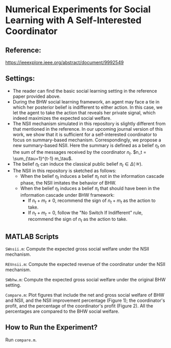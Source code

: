 # Numerical Experiments for Social Learning with A Self-Interested Coordinator

## Reference:

https://ieeexplore.ieee.org/abstract/document/9992549

## Settings:

- The reader can find the basic social learning setting in the reference paper provided above. 
- During the BHW social learning framework, an agent may face a tie in which her posterior belief is indifferent to either action. In this case, we let the agent to take the action that reveals her private signal, which indeed maximizes the expected social welfare. 
- The NSII mechanism simulated in this repository is slightly different from that mentioned in the reference. In our upcoming journal version of this work, we show that it is sufficient for a self-interested coordinator to focus on summary-based mechanism. Correspondingly, we propose a new summary-based NSII.  Here the summary is defined as a belief $\eta_t$ on the sum of the messages received by the coordinator $n_t$. $n_t = \sum_{\tau=1}^{t-1} m_\tau$.
- The belief $\eta_t$ can induce the classical public belief $\pi_t \in \Delta(\mathcal{W})$.
- The NSII in this repository is sketched as follows:
  - When the belief $\eta_t$ induces a belief $\pi_t$ not in the information cascade phase, the NSII imitates the behavior of BHW.
  - When the belief $\eta_t$ induces a belief $\pi_t$ that should have been in the information cascade under BHW framework:
    - If $n_t+m_t \neq 0$, recommend the sign of $n_t+m_t$ as the action to take.
    - If $n_t + m_t = 0$, follow the "No Switch If Indifferent" rule, recommend the sign of $n_t$ as the action to take. 

## MATLAB Scripts

`SWnsii.m`: Compute the expected gross social welfare under the NSII mechanism.

`REVnsii.m`: Compute the expected revenue of the coordinator under the NSII mechanism.

`SWbhw.m`: Compute the expected gross social welfare under the original BHW setting. 

`Compare.m`: Plot figures that include the net and gross social welfare of BHW and NSII, and the NSII improvement percentage (Figure 1); the coordinator's profit, and the percentage of the coordinator's profit (Figure 2). All the percentages are compared to the BHW social welfare. 

## How to Run the Experiment?

Run `compare.m`.